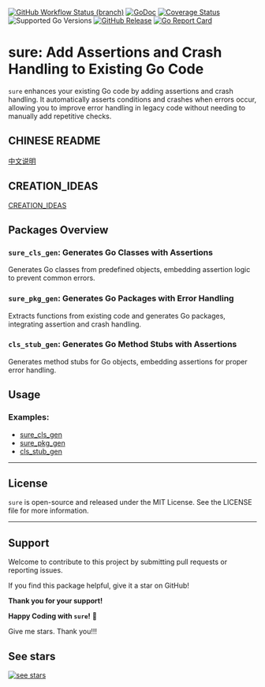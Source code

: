 [![GitHub Workflow Status (branch)](https://img.shields.io/github/actions/workflow/status/yyle88/sure/release.yml?branch=main&label=BUILD)](https://github.com/yyle88/sure/actions/workflows/release.yml?query=branch%3Amain)
[![GoDoc](https://pkg.go.dev/badge/github.com/yyle88/sure)](https://pkg.go.dev/github.com/yyle88/sure)
[![Coverage Status](https://img.shields.io/coveralls/github/yyle88/sure/master.svg)](https://coveralls.io/github/yyle88/sure?branch=main)
![Supported Go Versions](https://img.shields.io/badge/Go-1.22%2C%201.23-lightgrey.svg)
[![GitHub Release](https://img.shields.io/github/release/yyle88/sure.svg)](https://github.com/yyle88/sure/releases)
[![Go Report Card](https://goreportcard.com/badge/github.com/yyle88/sure)](https://goreportcard.com/report/github.com/yyle88/sure)

# sure: Add Assertions and Crash Handling to Existing Go Code

`sure` enhances your existing Go code by adding assertions and crash handling. It automatically asserts conditions and crashes when errors occur, allowing you to improve error handling in legacy code without needing to manually add repetitive checks.

## CHINESE README

[中文说明](README.zh.md)

## CREATION_IDEAS

[CREATION_IDEAS](internal/docs/CREATION_IDEAS.en.md)

## Packages Overview

### `sure_cls_gen`: **Generates Go Classes with Assertions**

Generates Go classes from predefined objects, embedding assertion logic to prevent common errors.

### `sure_pkg_gen`: **Generates Go Packages with Error Handling**

Extracts functions from existing code and generates Go packages, integrating assertion and crash handling.

### `cls_stub_gen`: **Generates Go Method Stubs with Assertions**

Generates method stubs for Go objects, embedding assertions for proper error handling.

## Usage

### Examples:

- [sure_cls_gen](internal/examples/example_sure_cls_gen)
- [sure_pkg_gen](internal/examples/example_sure_pkg_gen)
- [cls_stub_gen](internal/examples/example_cls_stub_gen)

---

## License

`sure` is open-source and released under the MIT License. See the LICENSE file for more information.

---

## Support

Welcome to contribute to this project by submitting pull requests or reporting issues.

If you find this package helpful, give it a star on GitHub!

**Thank you for your support!**

**Happy Coding with `sure`!** 🎉

Give me stars. Thank you!!!

## See stars
[![see stars](https://starchart.cc/yyle88/sure.svg?variant=adaptive)](https://starchart.cc/yyle88/sure)
